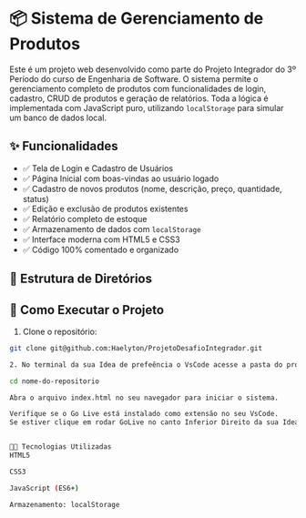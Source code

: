 # 📦 Sistema de Gerenciamento de Produtos

Este é um projeto web desenvolvido como parte do Projeto Integrador do 3º Período do curso de Engenharia de Software. O sistema permite o gerenciamento completo de produtos com funcionalidades de login, cadastro, CRUD de produtos e geração de relatórios. Toda a lógica é implementada com JavaScript puro, utilizando `localStorage` para simular um banco de dados local.

## ✨ Funcionalidades

- ✅ Tela de Login e Cadastro de Usuários
- ✅ Página Inicial com boas-vindas ao usuário logado
- ✅ Cadastro de novos produtos (nome, descrição, preço, quantidade, status)
- ✅ Edição e exclusão de produtos existentes
- ✅ Relatório completo de estoque
- ✅ Armazenamento de dados com `localStorage`
- ✅ Interface moderna com HTML5 e CSS3
- ✅ Código 100% comentado e organizado

## 📁 Estrutura de Diretórios


## 🚀 Como Executar o Projeto

1. Clone o repositório:

```bash
git clone git@github.com:Haelyton/ProjetoDesafioIntegrador.git

2. No terminal da sua Idea de prefeência o VsCode acesse a pasta do projeto:

cd nome-do-repositorio

Abra o arquivo index.html no seu navegador para iniciar o sistema.

Verifique se o Go Live está instalado como extensão no seu VsCode.
Se estiver clique em rodar GoLive no canto Inferior Direito da sua Idea


👨‍💻 Tecnologias Utilizadas
HTML5

CSS3

JavaScript (ES6+)

Armazenamento: localStorage





